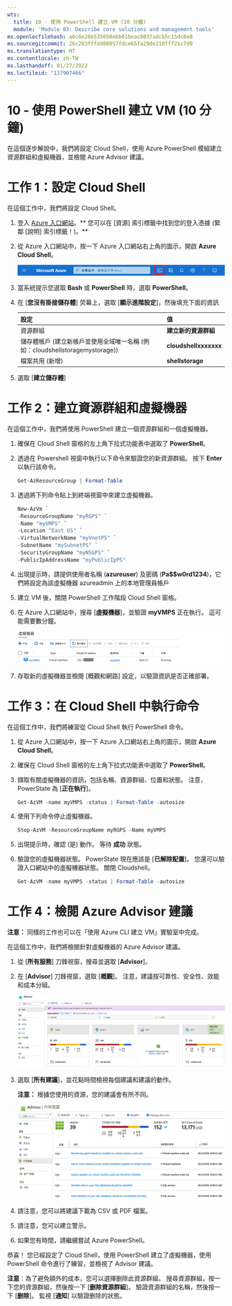 ```yaml
---
wts:
  title: 10 - 使用 PowerShell 建立 VM (10 分鐘)
  module: 'Module 03: Describe core solutions and management tools'
ms.openlocfilehash: a6c6e26b535658ebb01beac8037adcb5c15dc6e8
ms.sourcegitcommit: 26c283fffdd08057fdce65fa29de218fff21c7d0
ms.translationtype: HT
ms.contentlocale: zh-TW
ms.lasthandoff: 01/27/2022
ms.locfileid: "137907466"
---
```

# <a name="10---create-a-vm-with-powershell-10-min"></a>10 - 使用 PowerShell 建立 VM (10 分鐘)

在這個逐步解說中，我們將設定 Cloud Shell，使用 Azure PowerShell 模組建立資源群組和虛擬機器，並檢閱 Azure Advisor 建議。 

# <a name="task-1-configure-the-cloud-shell"></a>工作 1：設定 Cloud Shell 

在這個工作中，我們將設定 Cloud Shell。 

1. 登入 [Azure 入口網站](https://portal.azure.com)。** 您可以在 [資源] 索引標籤中找到您的登入憑據 (緊鄰 [說明] 索引標籤！)。**
2. 從 Azure 入口網站中，按一下 Azure 入口網站右上角的圖示，開啟 **Azure Cloud Shell**。

    ![Azure 入口網站 Azure Cloud Shell 圖示的螢幕擷取畫面。](../images/1002.png)

3. 當系統提示您選取 **Bash** 或 **PowerShell** 時，選取 **PowerShell**。

4. 在 [**您沒有掛接儲存體**] 荧幕上，選取 [**顯示進階設定**]，然後填充下面的資訊

    | 設定 | 值 |
    |  -- | -- |
    | 資源群組 | **建立新的資源群組** |
    | 儲存體帳戶 (建立新帳戶並使用全域唯一名稱 (例如：cloudshellstoragemystorage)) | **cloudshellxxxxxxx** |
    | 檔案共用 (新增) | **shellstorage** |

5. 選取 [**建立儲存體**]

# <a name="task-2-create-a-resource-group-and-virtual-machine"></a>工作 2：建立資源群組和虛擬機器

在這個工作中，我們將使用 PowerShell 建立一個資源群組和一個虛擬機器。  

1. 確保在 Cloud Shell 窗格的左上角下拉式功能表中選取了 **PowerShell**。

2. 透過在 Powershell 視窗中執行以下命令來驗證您的新資源群組。 按下 **Enter** 以執行該命令。

    ```PowerShell
    Get-AzResourceGroup | Format-Table
    ```

3. 透過將下列命令貼上到終端視窗中來建立虛擬機器。 

    ```PowerShell
    New-AzVm `
    -ResourceGroupName "myRGPS" `
    -Name "myVMPS" `
    -Location "East US" `
    -VirtualNetworkName "myVnetPS" `
    -SubnetName "mySubnetPS" `
    -SecurityGroupName "myNSGPS" `
    -PublicIpAddressName "myPublicIpPS"
    ```
    
4. 出現提示時，請提供使用者名稱 (**azureuser**) 及密碼 (**Pa$$w0rd1234**)，它們將設定為該虛擬機器 azureadmin 上的本地管理員帳戶

5. 建立 VM 後，關閉 PowerShell 工作階段 Cloud Shell 窗格。

6. 在 Azure 入口網站中，搜尋 [**虛擬機器**]，並驗證 **myVMPS** 正在執行。 這可能需要數分鐘。

    ![myVMPS 處於執行狀態的虛擬機器頁面的螢幕擷取畫面。](../images/1001.png)

7. 存取新的虛擬機器並檢閱 [概觀和網路] 設定，以驗證資訊是否正確部署。 

# <a name="task-3-execute-commands-in-the-cloud-shell"></a>工作 3：在 Cloud Shell 中執行命令

在這個工作中，我們將練習從 Cloud Shell 執行 PowerShell 命令。 

1. 從 Azure 入口網站中，按一下 Azure 入口網站右上角的圖示，開啟 **Azure Cloud Shell**。

2. 確保在 Cloud Shell 窗格的左上角下拉式功能表中選取了 **PowerShell**。

3. 擷取有關虛擬機器的資訊，包括名稱、資源群組、位置和狀態。 注意，PowerState 為 [**正在執行**]。

    ```PowerShell
    Get-AzVM -name myVMPS -status | Format-Table -autosize
    ```

4. 使用下列命令停止虛擬機器。 

    ```PowerShell
    Stop-AzVM -ResourceGroupName myRGPS -Name myVMPS
    ```
5. 出現提示時，確認 (是) 動作。 等待 **成功** 狀態。

6. 驗證您的虛擬機器狀態。 PowerState 現在應該是 [**已解除配置**]。 您還可以驗證入口網站中的虛擬機器狀態。 關閉 Cloudshell。

    ```PowerShell
    Get-AzVM -name myVMPS -status | Format-Table -autosize
    ```

# <a name="task-4-review-azure-advisor-recommendations"></a>工作 4：檢閱 Azure Advisor 建議

**注意：** 同樣的工作也可以在「使用 Azure CLI 建立 VM」實驗室中完成。 

在這個工作中，我們將檢閱針對虛擬機器的 Azure Advisor 建議。 

1. 從 [**所有服務**] 刀鋒視窗，搜尋並選取 [**Advisor**]。 

2. 在 [**Advisor**] 刀鋒視窗，選取 [**概觀**]。 注意，建議按可靠性、安全性、效能和成本分組。 

    ![Advisor 的 [概觀] 頁面的螢幕擷取畫面。 ](../images/1003.png)

3. 選取 [**所有建議**]，並花點時間檢視每個建議和建議的動作。 

    **注意：** 根據您使用的資源，您的建議會有所不同。 

    ![Advisor 的 [所有建議] 頁面的螢幕擷取畫面。 ](../images/1004.png)

4. 請注意，您可以將建議下載為 CSV 或 PDF 檔案。 

5. 請注意，您可以建立警示。 

6. 如果您有時間，請繼續嘗試 Azure PowerShell。 

恭喜！ 您已經設定了 Cloud Shell，使用 PowerShell 建立了虛擬機器，使用 PowerShell 命令進行了練習，並檢視了 Advisor 建議。

**注意**：為了避免額外的成本，您可以選擇删除此資源群組。 搜尋資源群組，按一下您的資源群組，然後按一下 [**删除資源群組**]。 驗證資源群組的名稱，然後按一下 [**删除**]。 監視 [**通知**] 以驗證删除的狀態。
